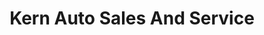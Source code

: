 ---
title: "Kern Auto Sales And Service"
url: /chelsea/kern-auto-sales-and-service/
shop: car repair
---
